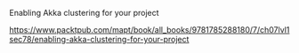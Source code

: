 Enabling Akka clustering for your project

https://www.packtpub.com/mapt/book/all_books/9781785288180/7/ch07lvl1sec78/enabling-akka-clustering-for-your-project

